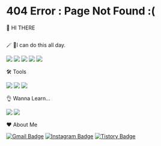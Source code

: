 # 404 Error : Page Not Found :(
<!--
**BearWithpy/BearWithpy** is a ✨ _special_ ✨ repository because its `README.md` (this file) appears on your GitHub profile.
Here are some ideas to get you started:
- 🔭 I’m currently working on ...
- 🌱 I’m currently learning ...
- 👯 I’m looking to collaborate on ...
- 🤔 I’m looking for help with ...
- 💬 Ask me about ...
- 📫 How to reach me: ...
- 😄 Pronouns: ...
- ⚡ Fun fact: ...
- 👌 Interested in...
-->

🌱 HI THERE
```typescript
```


🪄 I can do this all day.

<img src="https://img.shields.io/badge/spring-6DB33F?style=flat-square&logo=spring&logoColor=white"/> <img src="https://img.shields.io/badge/springboot-6DB33F?style=flat-square&logo=springboot&logoColor=white"/> <img src="https://img.shields.io/badge/JavaScript-F7DF1E?style=flat-square&logo=JavaScript&logoColor=white"/> <img src="https://img.shields.io/badge/nodejs-339933?style=flat-square&logo=nodedotjs&logoColor=white"/> <img src="https://img.shields.io/badge/express-000000?style=flat-square&logo=express&logoColor=white"/>

🛠️ Tools 

 <img src="https://img.shields.io/badge/Visual Studio Code-007ACC?style=flat-square&logo=Visual Studio Code&logoColor=white"/> <img src="https://img.shields.io/badge/IntelliJ IDEA-423de0?style=flat-square&logo=IntelliJ IDEA&logoColor=white"/> <img src="https://img.shields.io/badge/GitHub-181717?style=flat-square&logo=GitHub&logoColor=white"/>

👌 Wanna Learn...

<img src="https://img.shields.io/badge/nestjs-E0234E?style=flat-square&logo=nestjs&logoColor=white"/> <img src="https://img.shields.io/badge/go-00ADD8?style=flat-square&logo=go&logoColor=white"/> 

❤️ About Me

[![Gmail Badge](https://img.shields.io/badge/-Gmail-d14836?style=flat-square&logo=Gmail&logoColor=white&link=mailto:pksjmh5295@gmail.com)](mailto:pksjmh5295@gmail.com)
[![Instagram Badge](https://img.shields.io/badge/-Instagram-dd2a7b?style=flat-square&logo=instagram&logoColor=white&link=https://www.instagram.com/jxnsx_5295/)](https://www.instagram.com/jxnsx_5295/)
[![Tistory Badge](https://img.shields.io/badge/-Tistory-F36D5D?style=flat-square&logo=Tistory&logoColor=FFFFFF)](https://reverselevel.tistory.com/)
</div>
